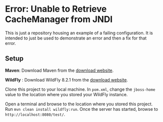 # Error: Unable to Retrieve CacheManager from JNDI  

This is just a repository housing an example of a failing configuration.
It is intended to just be used to demonstrate an error and then a fix for that error.

## Setup
**Maven**: Download Maven from the [download website](https://maven.apache.org/download.cgi).

**WildFly** : Download WildFly 8.2.1 from the [download website](https://wildfly.org/downloads/).

Clone this project to your local machine.
In `pom.xml`, change the `jboss-home` value to the location where you stored your WildFly instance. 

Open a terminal and browse to the location where you stored this project.
Run `mvn clean install wildfly:run`.
Once the server has started, browse to `http://localhost:8080/test/`.